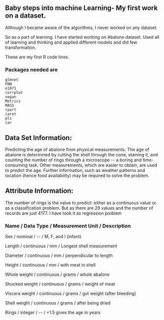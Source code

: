 
## Baby steps into machine Learning- My first work on a dataset.

Although I became aware of the algorithms, I never worked on any dataset. 

So as a part of learning. I have started working on Abalone dataset. Used all of learning and thinking and applied different models and did few transformation. 

These are my first R code lines.

### Packages needed are

    glmnet
    FNN
    e1071
    corrplot
    vegan
    Metrics
    MASS
    rpart
    caret
    pls
    car


## Data Set Information:

Predicting the age of abalone from physical measurements. The age of abalone is determined by cutting the shell through the cone, staining it, and counting the number of rings through a microscope -- a boring and time-consuming task. Other measurements, which are easier to obtain, are used to predict the age. Further information, such as weather patterns and location (hence food availability) may be required to solve the problem. 

## Attribute Information:
The number of rings is the value to predict: either as a continuous value or as a classification problem. But as there are 29 values and the number of records are just 4177. I have took it as regression problem 

### Name / Data Type / Measurement Unit / Description 

Sex / nominal / -- / M, F, and I (infant) 

Length / continuous / mm / Longest shell measurement 

Diameter	/ continuous / mm / perpendicular to length 

Height / continuous / mm / with meat in shell 

Whole weight / continuous / grams / whole abalone 

Shucked weight / continuous	/ grams / weight of meat 

Viscera weight / continuous / grams / gut weight (after bleeding) 

Shell weight / continuous / grams / after being dried 

Rings / integer / -- / +1.5 gives the age in years 


















